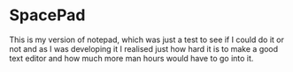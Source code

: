 # SpacePad
This is my version of notepad, which was just a test to see if I could do it or not and as I was developing it I realised just how hard it is to make a good text editor and how much more man hours would have to go into it.
